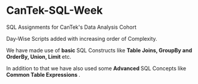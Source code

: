 # CanTek-SQL-Week
SQL Assignments for CanTek's Data Analysis Cohort

Day-Wise Scripts added with increasing order of Complexity.

We have made use of <b> basic </b> SQL Constructs like <b> Table Joins, GroupBy and OrderBy, Union, Limit </b> etc.

In addition to that we have also used some <b> Advanced </b> SQL Concepts like <b> Common Table Expressions </b>. 
